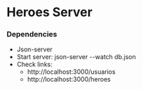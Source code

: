 # Heroes Server 

### Dependencies
- Json-server
- Start server: json-server --watch db.json
- Check links:
	- http://localhost:3000/usuarios
	- http://localhost:3000/heroes
